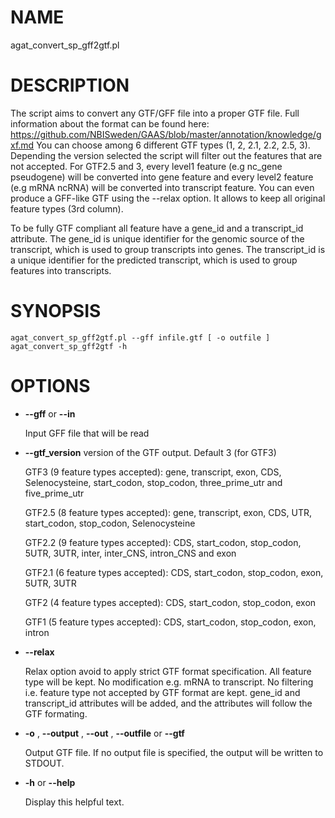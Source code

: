 # NAME

agat\_convert\_sp\_gff2gtf.pl

# DESCRIPTION

The script aims to convert any GTF/GFF file into a proper GTF file.
Full information about the format can be found here: https://github.com/NBISweden/GAAS/blob/master/annotation/knowledge/gxf.md
You can choose among 6 different GTF types (1, 2, 2.1, 2.2, 2.5, 3).
Depending the version selected the script will filter out the features that are not accepted.
For GTF2.5 and 3, every level1 feature (e.g nc\_gene pseudogene) will be converted into
gene feature and every level2 feature (e.g mRNA ncRNA) will be converted into
transcript feature.
You can even produce a GFF-like GTF using the --relax option. It allows to keep all
original feature types (3rd column).

To be fully GTF compliant all feature have a gene\_id and a transcript\_id attribute.
The gene\_id	is unique identifier for the genomic source of the transcript, which is
used to group transcripts into genes.
The transcript\_id	is a unique identifier for the predicted transcript,
which is used to group features into transcripts.

# SYNOPSIS

```
agat_convert_sp_gff2gtf.pl --gff infile.gtf [ -o outfile ]
agat_convert_sp_gff2gtf -h
```

# OPTIONS

- **--gff** or **--in**

    Input GFF file that will be read

- **--gtf\_version**
version of the GTF output. Default 3 (for GTF3)

    GTF3 (9 feature types accepted): gene, transcript, exon, CDS, Selenocysteine, start\_codon, stop\_codon, three\_prime\_utr and five\_prime\_utr

    GTF2.5 (8 feature types accepted): gene, transcript, exon, CDS, UTR, start\_codon, stop\_codon, Selenocysteine

    GTF2.2 (9 feature types accepted): CDS, start\_codon, stop\_codon, 5UTR, 3UTR, inter, inter\_CNS, intron\_CNS and exon

    GTF2.1 (6 feature types accepted): CDS, start\_codon, stop\_codon, exon, 5UTR, 3UTR

    GTF2 (4 feature types accepted): CDS, start\_codon, stop\_codon, exon

    GTF1 (5 feature types accepted): 	CDS, start\_codon, stop\_codon, exon, intron

- **--relax**

    Relax option avoid to apply strict GTF format specification. All feature type will be kept.
    No modification e.g. mRNA to transcript.
    No filtering i.e. feature type not accepted by GTF format are kept.
    gene\_id and transcript\_id attributes will be added, and the attributes will follow the
    GTF formating.

- **-o** , **--output** , **--out** , **--outfile** or **--gtf**

    Output GTF file. If no output file is specified, the output will be
    written to STDOUT.

- **-h** or **--help**

    Display this helpful text.
